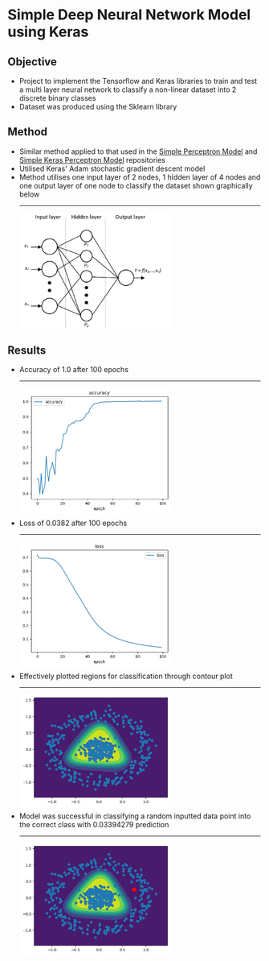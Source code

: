 # Simple Deep Neural Network Model using Keras

## Objective 
- Project to implement the Tensorflow and Keras libraries to train and test a multi layer neural network to classify a non-linear dataset into 2 discrete binary classes
- Dataset was produced using the Sklearn library 

## Method
- Similar method applied to that used in the [Simple Perceptron Model](https://github.com/sebdisiena/Simple-Perceptron-Model?tab=readme-ov-file) and [Simple Keras Perceptron Model](https://github.com/sebdisiena/Simple-Perceptron-Model-Keras) repositories
- Utilised Keras' Adam stochastic gradient descent model  
- Method utilises one input layer of 2 nodes, 1 hidden layer of 4 nodes and one output layer of one node to classify the dataset shown graphically below
  <hr>
  <img src="Figures/multilayer_neural_network.png" alt="Accuracy Plot" width="300" style="display:block; margin:10px 0;">

## Results
- Accuracy of 1.0 after 100 epochs 
  <hr>
  <img src="Figures/accuracy_plot.png" alt="Accuracy Plot" width="300" style="display:block; margin:10px 0;"> 
- Loss of 0.0382 after 100 epochs
  <hr>
  <img src="Figures/loss_plot.png" alt="Loss Plot" width="300" style="display:block; margin:10px 0;">
- Effectively plotted regions for classification through contour plot
  <hr>
  <img src="Figures/contour_plot.png" alt="Contour Plot" width="300" style="display:block; margin:10px 0;">
- Model was successful in classifying a random inputted data point into the correct class with 0.03394279 prediction
  <hr>
  <img src="Figures/prediction_new_point.png" alt="Model Prediction" width="300" style="display:block; margin:10px 0;">
